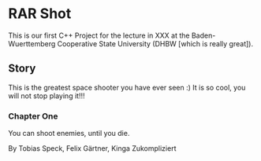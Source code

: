 ﻿# RAR Shot


This is our first C++ Project for the lecture in XXX at the Baden-Wuerttemberg Cooperative State University (DHBW [which is really great]).


## Story
This is the greatest space shooter you have ever seen :)
It is so cool, you will not stop playing it!!!

### Chapter One
You can shoot enemies, until you die.


By Tobias Speck, Felix Gärtner, Kinga Zukompliziert
